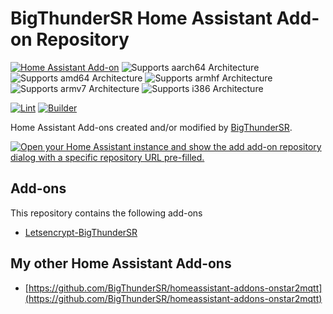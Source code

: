 # BigThunderSR Home Assistant Add-on Repository

[![Home Assistant Add-on](https://img.shields.io/badge/home_assistant-add--on-blue.svg?logo=homeassistant&logoColor=white)](https://github.com/BigThunderSR/homeassistant-addons-bigthundersr)
![Supports aarch64 Architecture][aarch64-shield]
![Supports amd64 Architecture][amd64-shield]
![Supports armhf Architecture][armhf-shield]
![Supports armv7 Architecture][armv7-shield]
![Supports i386 Architecture][i386-shield]
<!-- [![CodeQL](https://github.com/BigThunderSR/homeassistant-addons-bigthundersr/actions/workflows/github-code-scanning/codeql/badge.svg)](https://github.com/BigThunderSR/homeassistant-addons-bigthundersr/actions/workflows/github-code-scanning/codeql) -->
[![Lint](https://github.com/BigThunderSR/homeassistant-addons-bigthundersr/actions/workflows/lint.yaml/badge.svg)](https://github.com/BigThunderSR/homeassistant-addons-bigthundersr/actions/workflows/lint.yaml)
[![Builder](https://github.com/BigThunderSR/homeassistant-addons-bigthundersr/actions/workflows/builder.yaml/badge.svg)](https://github.com/BigThunderSR/homeassistant-addons-bigthundersr/actions/workflows/builder.yaml)
<!-- [![Notarize Assets with CAS](https://github.com/BigThunderSR/homeassistant-addons-bigthundersr/actions/workflows/cas_notarize.yml/badge.svg)](https://github.com/BigThunderSR/homeassistant-addons-bigthundersr/actions/workflows/cas_notarize.yml)
[![Authenticate Assets with CAS](https://github.com/BigThunderSR/homeassistant-addons-bigthundersr/actions/workflows/cas_authenticate.yml/badge.svg)](https://github.com/BigThunderSR/homeassistant-addons-bigthundersr/actions/workflows/cas_authenticate.yml)
[![Notarize and Authenticate Docker Image BOM with CAS](https://github.com/BigThunderSR/homeassistant-addons-bigthundersr/actions/workflows/cas-docker-notarize-authenticate.yml/badge.svg)](https://github.com/BigThunderSR/homeassistant-addons-bigthundersr/actions/workflows/cas-docker-notarize-authenticate.yml) -->

Home Assistant Add-ons created and/or modified by [BigThunderSR](https://github.com/BigThunderSR).

<!--Add-on documentation: <https://developers.home-assistant.io/docs/add-ons> -->

[![Open your Home Assistant instance and show the add add-on repository dialog with a specific repository URL pre-filled.](https://my.home-assistant.io/badges/supervisor_add_addon_repository.svg)](https://my.home-assistant.io/redirect/supervisor_add_addon_repository/?repository_url=https://github.com/BigThunderSR/homeassistant-addons-bigthundersr)

## Add-ons

This repository contains the following add-ons

- [Letsencrypt-BigThunderSR](https://github.com/BigThunderSR/homeassistant-addons-bigthundersr/tree/main/letsencrypt-bigthundersr)

## My other Home Assistant Add-ons

- [https://github.com/BigThunderSR/homeassistant-addons-onstar2mqtt](https://github.com/BigThunderSR/homeassistant-addons-onstar2mqtt)

<!-- _Example add-on to use as a blueprint for new add-ons._ -->

<!--

Notes to developers after forking or using the github template feature:
- While developing comment out the 'image' key from 'example/config.yaml' to make the supervisor build the addon
  - Remember to put this back when pushing up your changes.
- When you merge to the 'main' branch of your repository a new build will be triggered.
  - Make sure you adjust the 'version' key in 'example/config.yaml' when you do that.
  - Make sure you update 'example/CHANGELOG.md' when you do that.
  - The first time this runs you might need to adjust the image configuration on github container registry to make it public
- Adjust the 'image' key in 'example/config.yaml' so it points to your username instead of 'home-assistant'.
  - This is where the build images will be published to.
- Rename the example directory.
  - The 'slug' key in 'example/config.yaml' should match the directory name.
- Adjust all keys/url's that points to 'home-assistant' to now point to your user/fork.
- Share your repository on the forums https://community.home-assistant.io/c/projects/9
- Do awesome stuff!
 -->

[aarch64-shield]: https://img.shields.io/badge/aarch64-yes-green.svg
[amd64-shield]: https://img.shields.io/badge/amd64-yes-green.svg
[armhf-shield]: https://img.shields.io/badge/armhf-yes-green.svg
[armv7-shield]: https://img.shields.io/badge/armv7-yes-green.svg
[i386-shield]: https://img.shields.io/badge/i386-yes-green.svg

